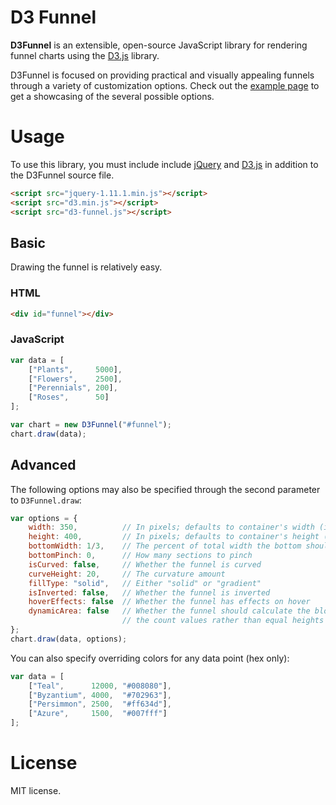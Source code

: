 # D3 Funnel

**D3Funnel** is an extensible, open-source JavaScript library for rendering funnel
charts using the [D3.js][d3] library.

D3Funnel is focused on providing practical and visually appealing funnels through a
variety of customization options. Check out the [example page][example] to get a
showcasing of the several possible options.

# Usage

To use this library, you must include include [jQuery][jquery] and [D3.js][d3] in
addition to the D3Funnel source file.

``` html
<script src="jquery-1.11.1.min.js"></script>
<script src="d3.min.js"></script>
<script src="d3-funnel.js"></script>
```

## Basic

Drawing the funnel is relatively easy.

### HTML

``` html
<div id="funnel"></div>
```

### JavaScript

``` javascript
var data = [
    ["Plants",     5000],
    ["Flowers",    2500],
    ["Perennials", 200],
    ["Roses",      50]
];

var chart = new D3Funnel("#funnel");
chart.draw(data);
```

## Advanced

The following options may also be specified through the second parameter to
`D3Funnel.draw`:

``` javascript
var options = {
    width: 350,          // In pixels; defaults to container's width (if non-zero)
    height: 400,         // In pixels; defaults to container's height (if non-zero)
    bottomWidth: 1/3,    // The percent of total width the bottom should be
    bottomPinch: 0,      // How many sections to pinch
    isCurved: false,     // Whether the funnel is curved
    curveHeight: 20,     // The curvature amount
    fillType: "solid",   // Either "solid" or "gradient"
    isInverted: false,   // Whether the funnel is inverted
    hoverEffects: false  // Whether the funnel has effects on hover
    dynamicArea: false   // Whether the funnel should calculate the blocks by
                         // the count values rather than equal heights
};
chart.draw(data, options);
```

You can also specify overriding colors for any data point (hex only):

``` javascript
var data = [
    ["Teal",      12000, "#008080"],
    ["Byzantium", 4000,  "#702963"],
    ["Persimmon", 2500,  "#ff634d"],
    ["Azure",     1500,  "#007fff"]
];
```

# License

MIT license.

[d3]: http://d3js.org/
[example]: https://cdn.rawgit.com/jakezatecky/d3-funnel/master/example/index.html
[jquery]: http://jquery.com
